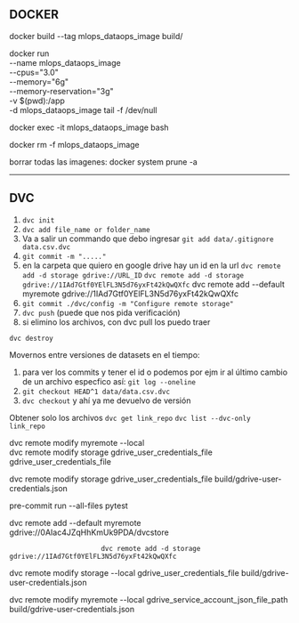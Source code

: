 ## DOCKER

docker build --tag mlops_dataops_image build/

docker run \
    --name mlops_dataops_image \
    --cpus="3.0" \
    --memory="6g" \
    --memory-reservation="3g" \
    -v $(pwd):/app \
    -d mlops_dataops_image tail -f /dev/null

docker exec -it mlops_dataops_image bash

docker rm -f mlops_dataops_image

borrar todas las imagenes: docker system prune -a

---

## DVC

1. `dvc init`
2.  `dvc add file_name or folder_name`
3. Va a salir un commando que debo ingresar
    `git add data/.gitignore data.csv.dvc`
4.  `git commit -m "....."`
5. en la carpeta que quiero en google drive hay un id en la url
    `dvc remote add -d storage gdrive://URL_ID`
    `dvc remote add -d storage gdrive://1IAd7Gtf0YElFL3N5d76yxFt42kQwQXfc`
    dvc remote add --default myremote gdrive://1IAd7Gtf0YElFL3N5d76yxFt42kQwQXfc
6. `git commit ./dvc/config -m "Configure remote storage"`
7. `dvc push` (puede que nos pida verificación)
8. si elimino los archivos, con dvc pull los puedo traer

`dvc destroy`

Movernos entre versiones de datasets en el tiempo:

1. para ver los commits y tener el id o  podemos por ejm ir al último cambio de un archivo especfico así:
    `git log --oneline`
2. `git checkout HEAD^1 data/data.csv.dvc`
3. `dvc checkout`
y ahí ya me devuelvo de versión

Obtener solo los archivos
`dvc get link_repo`
`dvc list --dvc-only link_repo`

dvc remote modify myremote --local \
dvc remote modify storage gdrive_user_credentials_file
      gdrive_user_credentials_file


dvc remote modify storage gdrive_user_credentials_file build/gdrive-user-credentials.json

pre-commit run --all-files
pytest


dvc remote add --default myremote \
                           gdrive://0AIac4JZqHhKmUk9PDA/dvcstore


                           dvc remote add -d storage gdrive://1IAd7Gtf0YElFL3N5d76yxFt42kQwQXfc


dvc remote modify storage --local gdrive_user_credentials_file build/gdrive-user-credentials.json

dvc remote modify myremote --local gdrive_service_account_json_file_path build/gdrive-user-credentials.json
